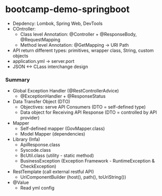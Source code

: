 # bootcamp-demo-springboot
- Depdency: Lombok, Spring Web, DevTools
- COntroller:
  - Class level Annotation: @Controller + @ResponseBody, @RequestMapping
  - Method level Annotation: @GetMapping -> URI Path
- API return different types: primitives, wrapper class, String, custom objects
- application.yml -> server.port
- JSON <-> CLass interchange design

### Summary
- Global Exception Handler (@RestControllerAdvice)
  - @ExceptionHandler + @ResponseStatus
- Data Transfer Object (DTO)
    - Objectives: serve API Consumers (DTO = self-defined type)
    - Data object for Receiving API Response (DTO = controlled by API provider)
- Mapper
  - Self-defined mapper (GovMapper.class)
  - Model Mapper (dependencies)
- Library (Infa)
  - ApiResponse.class
  - Syscode.class
  - BcUtil.class (utility - static method)
  - BusinessException (Exception Framework - RuntimeException & CheckException)
- RestTemplate (call external restful API)
  - UriComponentBuilder (host(), path(), toUriString())
- @Value
  - Read yml config